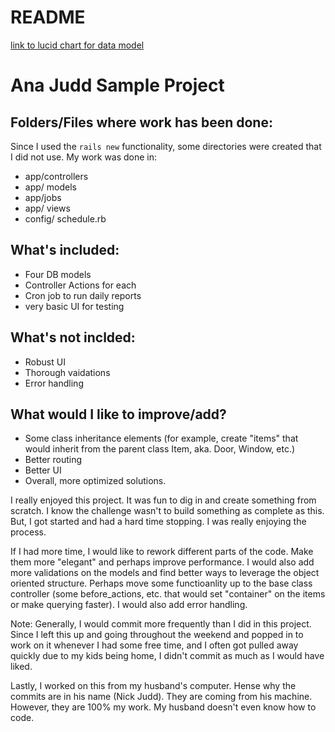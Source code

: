 # README

[link to lucid chart for data model](https://lucid.app/lucidchart/3d0151c7-a4d9-47f6-9359-b4fbdb993fa5/edit?viewport_loc=-64%2C4%2C1579%2C869%2C0_0&invitationId=inv_858aac8e-626b-4666-a3f3-543973ce9975)

# Ana Judd Sample Project

## Folders/Files where work has been done: 
Since I used the `rails new` functionality, some directories were created that I did not use. My work was done in: 
- app/controllers
- app/ models
- app/jobs
- app/ views
- config/ schedule.rb

## What's included:
- Four DB models
- Controller Actions for each
- Cron job to run daily reports
- very basic UI for testing

## What's not inclded: 
- Robust UI
- Thorough vaidations
- Error handling

## What would I like to improve/add?
- Some class inheritance elements (for example, create "items" that would inherit from the parent class Item, aka. Door, Window, etc.)
- Better routing
- Better UI
- Overall, more optimized solutions. 


I really enjoyed this project. It was fun to dig in and create something from scratch. I know the challenge wasn't to build something as complete as this. But, I got started and had a hard time stopping. I was really enjoying the process.

If I had more time, I would like to rework different parts of the code. Make them more "elegant" and perhaps improve performance. I would also add more validations on the models and find better ways to leverage the object oriented structure. Perhaps move some functioanlity up to the base class controller (some before_actions, etc. that would set "container" on the items or make querying faster). I would also add error handling.

Note: Generally, I would commit more frequently than I did in this project. Since I left this up and going throughout the weekend and popped in to work on it whenever I had some free time, and I often got pulled away quickly due to my kids being home, I didn't commit as much as I would have liked.

Lastly, I worked on this from my husband's computer. Hense why the commits are in his name (Nick Judd). They are coming from his machine. However, they are 100% my work. My husband doesn't even know how to code.
